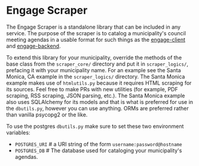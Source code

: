 # Engage Scraper

The Engage Scraper is a standalone library that can be included in any service. The purpose of the scraper is to catalog a municipality's council meeting agendas in a usable format for such things as the [engage-client](https://github.com/hackla-engage/engage-client) and [engage-backend](https://github.com/hackla-engage/engage-backend).

To extend this library for your municipality, override the methods of the base class from the `scraper_core/` directory and put it in `scraper_logics/`, prefacing it with your municipality name. For an example see the Santa Monica, CA example in the `scraper_logics/` directory. The Santa Monica example makes use of `htmlutils.py` because it requires HTML scraping for its sources. Feel free to make PRs with new utilities (for example, PDF scraping, RSS scraping, JSON parsing, etc.). The Santa Monica example also uses SQLAlchemy for its models and that is what is preferred for use in the `dbutils.py`, however you can use anything. ORMs are preferred rather than vanilla psycopg2 or the like.

To use the postgres `dbutils.py` make sure to set these two environment variables:

* `POSTGRES_URI` # a URI string of the form `username:password@hostname`
* `POSTGRES_DB`  # The database used for cataloging your municipality's agendas.
